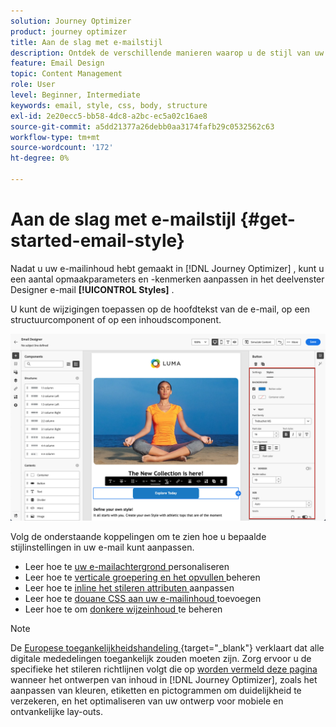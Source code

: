 ```yaml
---
solution: Journey Optimizer
product: journey optimizer
title: Aan de slag met e-mailstijl
description: Ontdek de verschillende manieren waarop u de stijl van uw e-mailinhoud kunt aanpassen
feature: Email Design
topic: Content Management
role: User
level: Beginner, Intermediate
keywords: email, style, css, body, structure
exl-id: 2e20ecc5-bb58-4dc8-a2bc-ec5a02c16ae8
source-git-commit: a5dd21377a26debb0aa3174fafb29c0532562c63
workflow-type: tm+mt
source-wordcount: '172'
ht-degree: 0%

---
```


# Aan de slag met e-mailstijl {#get-started-email-style}

Nadat u uw e-mailinhoud hebt gemaakt in [!DNL Journey Optimizer] , kunt u een aantal opmaakparameters en -kenmerken aanpassen in het deelvenster Designer e-mail **[!UICONTROL Styles]** .

U kunt de wijzigingen toepassen op de hoofdtekst van de e-mail, op een structuurcomponent of op een inhoudscomponent.

![](assets/email_designer_content_components_styles.png)

Volg de onderstaande koppelingen om te zien hoe u bepaalde stijlinstellingen in uw e-mail kunt aanpassen.

* Leer hoe te [ uw e-mailachtergrond ](backgrounds.md) personaliseren
* Leer hoe te [ verticale groepering en het opvullen ](alignment-and-padding.md) beheren
* Leer hoe te [ inline het stileren attributen ](inline-styling.md) aanpassen
* Leer hoe te [ douane CSS aan uw e-mailinhoud ](custom-css.md) toevoegen
* Leer hoe te om [ donkere wijzeinhoud ](dark-mode.md) te beheren

>[!NOTE]
>
>De [ Europese toegankelijkheidshandeling ](https://eur-lex.europa.eu/legal-content/EN/TXT/?uri=CELEX%3A32019L0882){target="_blank"} verklaart dat alle digitale mededelingen toegankelijk zouden moeten zijn. Zorg ervoor u de specifieke het stileren richtlijnen volgt die op [ worden vermeld deze pagina ](../email/accessible-content.md) wanneer het ontwerpen van inhoud in [!DNL Journey Optimizer], zoals het aanpassen van kleuren, etiketten en pictogrammen om duidelijkheid te verzekeren, en het optimaliseren van uw ontwerp voor mobiele en ontvankelijke lay-outs.